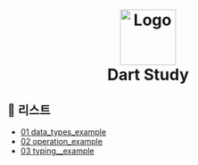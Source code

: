<h1 align="center">
  <img src="https://blog.kakaocdn.net/dn/zSb3I/btrB6jJo0t0/wikuqjItRkHdb40FfNB78K/img.png" alt="Logo" width="100" >
  <br>
  Dart Study
</h1>


## 📗 리스트
- [01 data_types_example](https://github.com/Lovingcats/Flutter_study/tree/main/Dart/data_types_example)
- [02 operation_example](https://github.com/Lovingcats/Flutter_study/tree/main/Dart/operation_example)
- [03 typing__example](https://github.com/Lovingcats/Flutter_study/tree/main/Dart/typing_example)


